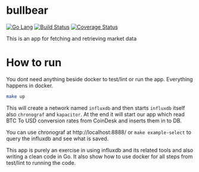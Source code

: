 # bullbear

[![Go Lang](http://kavehmz.github.io/static/gopher/gopher-front.svg)](https://golang.org/)
[![Build Status](https://travis-ci.org/kavehmz/bullbear.svg?branch=master)](https://travis-ci.org/kavehmz/bullbear)
[![Coverage Status](https://coveralls.io/repos/github/kavehmz/bullbear/badge.svg?branch=master)](https://coveralls.io/github/kavehmz/bullbear?branch=master)

This is an app for fetching and retrieving market data

# How to run

You dont need anything beside docker to test/lint or run the app. Everything happens in docker.

```bash
make up
```

This will create a network named `influxdb` and then starts `influxdb` itself  also `chronograf` and `kapacitor`. At the end it will start our app which read BTC To USD conversion rates from CoinDesk and inserts them in to DB.

You can use chronograf at http://localhost:8888/ or `make example-select` to query the influxdb and see what is saved.

This app is purely an exercise in using influxdb and its related tools and also writing a clean code in Go. It also show how to use docker for all steps from test/lint to running the code.
